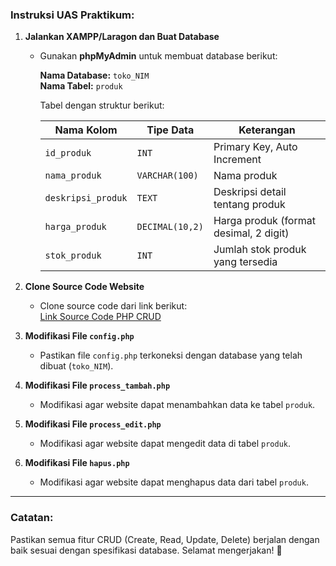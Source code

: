### **Instruksi UAS Praktikum:**

1. **Jalankan XAMPP/Laragon dan Buat Database**
   - Gunakan **phpMyAdmin** untuk membuat database berikut:  

     **Nama Database:** `toko_NIM`  
     **Nama Tabel:** `produk`  

     Tabel dengan struktur berikut:  

     | **Nama Kolom**       | **Tipe Data**    | **Keterangan**                           |
     |----------------------|------------------|-------------------------------------------|
     | `id_produk`          | `INT`           | Primary Key, Auto Increment               |
     | `nama_produk`        | `VARCHAR(100)`  | Nama produk                               |
     | `deskripsi_produk`   | `TEXT`          | Deskripsi detail tentang produk           |
     | `harga_produk`       | `DECIMAL(10,2)` | Harga produk (format desimal, 2 digit)    |
     | `stok_produk`        | `INT`           | Jumlah stok produk yang tersedia          |

2. **Clone Source Code Website**
   - Clone source code dari link berikut:  
     [Link Source Code PHP CRUD](https://ums.id/pemweb2425)

3. **Modifikasi File `config.php`**
   - Pastikan file `config.php` terkoneksi dengan database yang telah dibuat (`toko_NIM`).  

4. **Modifikasi File `process_tambah.php`**
   - Modifikasi agar website dapat menambahkan data ke tabel `produk`.

5. **Modifikasi File `process_edit.php`**
   - Modifikasi agar website dapat mengedit data di tabel `produk`.

6. **Modifikasi File `hapus.php`**
   - Modifikasi agar website dapat menghapus data dari tabel `produk`.

---

### **Catatan:**
Pastikan semua fitur CRUD (Create, Read, Update, Delete) berjalan dengan baik sesuai dengan spesifikasi database. Selamat mengerjakan! 🎉
